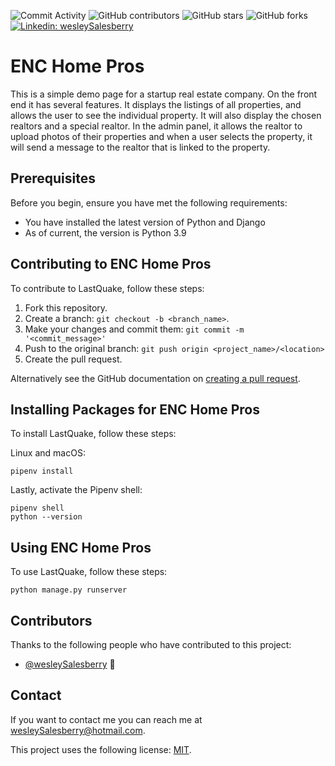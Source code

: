 <!--- These are examples. See https://shields.io for others or to customize this set of shields. You might want to include dependencies, project status and licence info here --->
![Commit Activity](https://img.shields.io/github/commit-activity/w/wesleySalesberry/encpros?style=social)
![GitHub contributors](https://img.shields.io/github/contributors/wesleySalesberry/encpros)
![GitHub stars](https://img.shields.io/github/stars/wesleySalesberry/encpros?style=social)
![GitHub forks](https://img.shields.io/github/forks/wesleySalesberry/encpros?style=social)
[![Linkedin: wesleySalesberry](https://img.shields.io/badge/-wesleySalesberry-black?style=flat-square&logo=Linkedin&logoColor=white&link=https://www.linkedin.com/in/wessalesberry/)](https://www.linkedin.com/in/wessalesberry/)

# ENC Home Pros
This is a simple demo page for a startup real estate company. On the front end it has several features. It displays the listings of all properties, and allows the user to see the individual property. It will also display the chosen realtors and a special realtor. In the admin panel, it allows the realtor to upload photos of their properties and when a user selects the property, it will send a message to the realtor that is linked to the property. 


## Prerequisites

Before you begin, ensure you have met the following requirements:
<!--- These are just example requirements. Add, duplicate or remove as required --->
* You have installed the latest version of Python and Django 
* As of current, the version is Python 3.9

## Contributing to ENC Home Pros
<!--- If your README is long or you have some specific process or steps you want contributors to follow, consider creating a separate CONTRIBUTING.md file--->
To contribute to LastQuake, follow these steps:

1. Fork this repository.
2. Create a branch: `git checkout -b <branch_name>`.
3. Make your changes and commit them: `git commit -m '<commit_message>'`
4. Push to the original branch: `git push origin <project_name>/<location>`
5. Create the pull request.

Alternatively see the GitHub documentation on [creating a pull request](https://help.github.com/en/github/collaborating-with-issues-and-pull-requests/creating-a-pull-request).

## Installing Packages for ENC Home Pros

To install LastQuake, follow these steps:

Linux and macOS:
```
pipenv install
```
Lastly, activate the Pipenv shell:
```
pipenv shell
python --version
```
## Using ENC Home Pros

To use LastQuake, follow these steps:

```
python manage.py runserver
```



## Contributors

Thanks to the following people who have contributed to this project:

* [@wesleySalesberry](https://github.com/swesleySalesberry) 📖


## Contact

If you want to contact me you can reach me at wesleySalesberry@hotmail.com.


This project uses the following license: [MIT](<link>).
